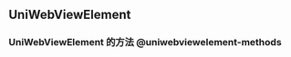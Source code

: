 ## UniWebViewElement

<!-- CUSTOMTYPEJSON.UniWebViewElement.description -->

<!-- CUSTOMTYPEJSON.UniWebViewElement.extends -->

<!-- CUSTOMTYPEJSON.UniWebViewElement.param -->



<!-- CUSTOMTYPEJSON.UniWebViewElement.compatibility -->

<!-- CUSTOMTYPEJSON.UniWebViewElement.example -->

### UniWebViewElement 的方法 @uniwebviewelement-methods
<!-- CUSTOMTYPEJSON.UniWebViewElement.methods.back.name -->

<!-- CUSTOMTYPEJSON.UniWebViewElement.methods.back.description -->

<!-- CUSTOMTYPEJSON.UniWebViewElement.methods.back.compatibility -->

<!-- CUSTOMTYPEJSON.UniWebViewElement.methods.back.param -->

<!-- CUSTOMTYPEJSON.UniWebViewElement.methods.back.returnValue -->

<!-- CUSTOMTYPEJSON.UniWebViewElement.methods.back.tutorial -->

<!-- CUSTOMTYPEJSON.UniWebViewElement.methods.forward.name -->

<!-- CUSTOMTYPEJSON.UniWebViewElement.methods.forward.description -->

<!-- CUSTOMTYPEJSON.UniWebViewElement.methods.forward.compatibility -->

<!-- CUSTOMTYPEJSON.UniWebViewElement.methods.forward.param -->

<!-- CUSTOMTYPEJSON.UniWebViewElement.methods.forward.returnValue -->

<!-- CUSTOMTYPEJSON.UniWebViewElement.methods.forward.tutorial -->

<!-- CUSTOMTYPEJSON.UniWebViewElement.methods.reload.name -->

<!-- CUSTOMTYPEJSON.UniWebViewElement.methods.reload.description -->

<!-- CUSTOMTYPEJSON.UniWebViewElement.methods.reload.compatibility -->

<!-- CUSTOMTYPEJSON.UniWebViewElement.methods.reload.param -->

<!-- CUSTOMTYPEJSON.UniWebViewElement.methods.reload.returnValue -->

<!-- CUSTOMTYPEJSON.UniWebViewElement.methods.reload.tutorial -->

<!-- CUSTOMTYPEJSON.UniWebViewElement.methods.stop.name -->

<!-- CUSTOMTYPEJSON.UniWebViewElement.methods.stop.description -->

<!-- CUSTOMTYPEJSON.UniWebViewElement.methods.stop.compatibility -->

<!-- CUSTOMTYPEJSON.UniWebViewElement.methods.stop.param -->

<!-- CUSTOMTYPEJSON.UniWebViewElement.methods.stop.returnValue -->

<!-- CUSTOMTYPEJSON.UniWebViewElement.methods.stop.tutorial -->

<!-- CUSTOMTYPEJSON.UniWebViewElement.methods.evalJS.name -->

<!-- CUSTOMTYPEJSON.UniWebViewElement.methods.evalJS.description -->

<!-- CUSTOMTYPEJSON.UniWebViewElement.methods.evalJS.compatibility -->

<!-- CUSTOMTYPEJSON.UniWebViewElement.methods.evalJS.param -->

<!-- CUSTOMTYPEJSON.UniWebViewElement.methods.evalJS.returnValue -->

<!-- CUSTOMTYPEJSON.UniWebViewElement.methods.evalJS.tutorial -->

